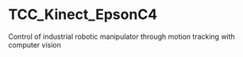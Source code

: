 # TCC_Kinect_EpsonC4
Control of industrial robotic manipulator through motion tracking with  computer vision
